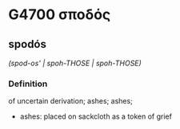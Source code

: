 # G4700 σποδός

## spodós

_(spod-os' | spoh-THOSE | spoh-THOSE)_

### Definition

of uncertain derivation; ashes; ashes; 

- ashes: placed on sackcloth as a token of grief
